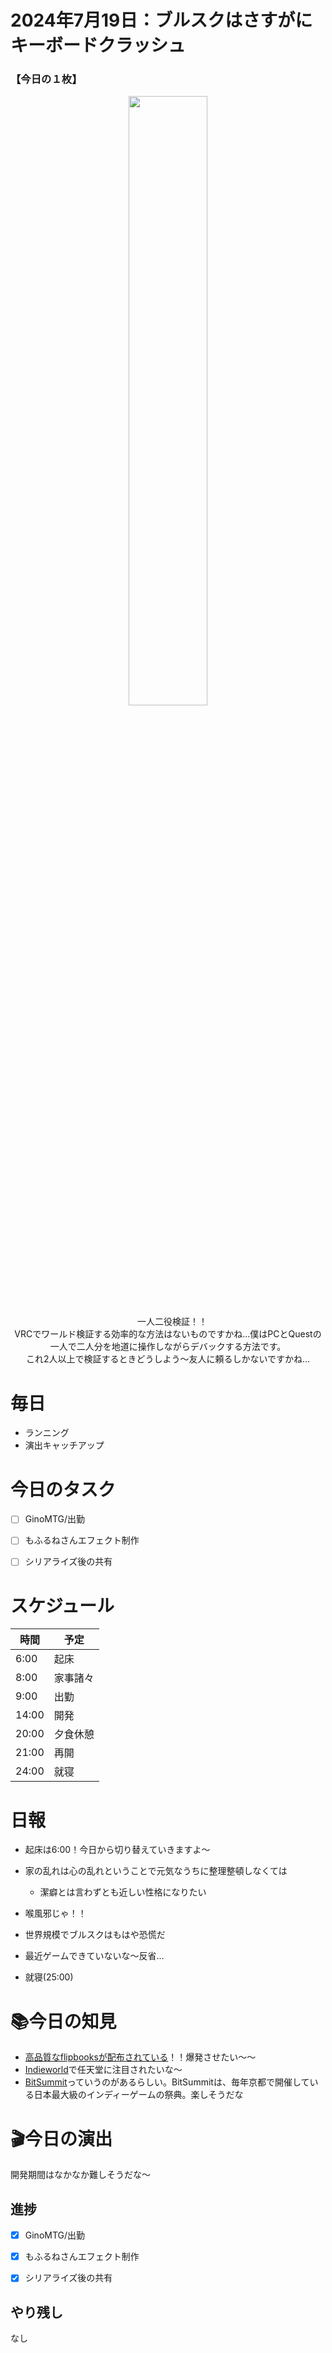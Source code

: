 # 2024年7月19日：ブルスクはさすがにキーボードクラッシュ

### 【今日の１枚】<br>
<p align="center">
  <img src="https://github.com/user-attachments/assets/d651063e-4900-4faa-a591-f6e3a88b7f52" width = 50%><br>
 　一人二役検証！！<br>
  VRCでワールド検証する効率的な方法はないものですかね…僕はPCとQuestの一人で二人分を地道に操作しながらデバックする方法です。<br>
  これ2人以上で検証するときどうしよう～友人に頼るしかないですかね…
</p>

# 毎日
- ランニング
- 演出キャッチアップ

# 今日のタスク
- [ ] GinoMTG/出勤
- [ ] もふるねさんエフェクト制作
- [ ] シリアライズ後の共有


# スケジュール
| 時間 |  予定 |
|----|----|
|6:00|起床|
|8:00|家事諸々|
|9:00|出勤|
|14:00|開発|
|20:00|夕食休憩|
|21:00|再開|
|24:00|就寝|


# 日報
- 起床は6:00！今日から切り替えていきますよ～
- 家の乱れは心の乱れということで元気なうちに整理整頓しなくては
    - 潔癖とは言わずとも近しい性格になりたい
 
- 喉風邪じゃ！！

- 世界規模でブルスクはもはや恐慌だ
- 最近ゲームできていないな～反省…

- 就寝(25:00)

# 📚今日の知見
- [高品質なflipbooksが配布されている](https://unity.com/ja/blog/engine-platform/free-vfx-image-sequences-flipbooks)！！爆発させたい～～
- [Indieworld](https://www.nintendo.com/jp/software/feature/indieworld/index.html)で任天堂に注目されたいな～
- [BitSummit](https://bitsummit.org/)っていうのがあるらしい。BitSummitは、毎年京都で開催している日本最大級のインディーゲームの祭典。楽しそうだな
# 🎬今日の演出
開発期間はなかなか難しそうだな～
## 進捗
- [x] GinoMTG/出勤
- [x] もふるねさんエフェクト制作
- [x] シリアライズ後の共有


## やり残し
なし

